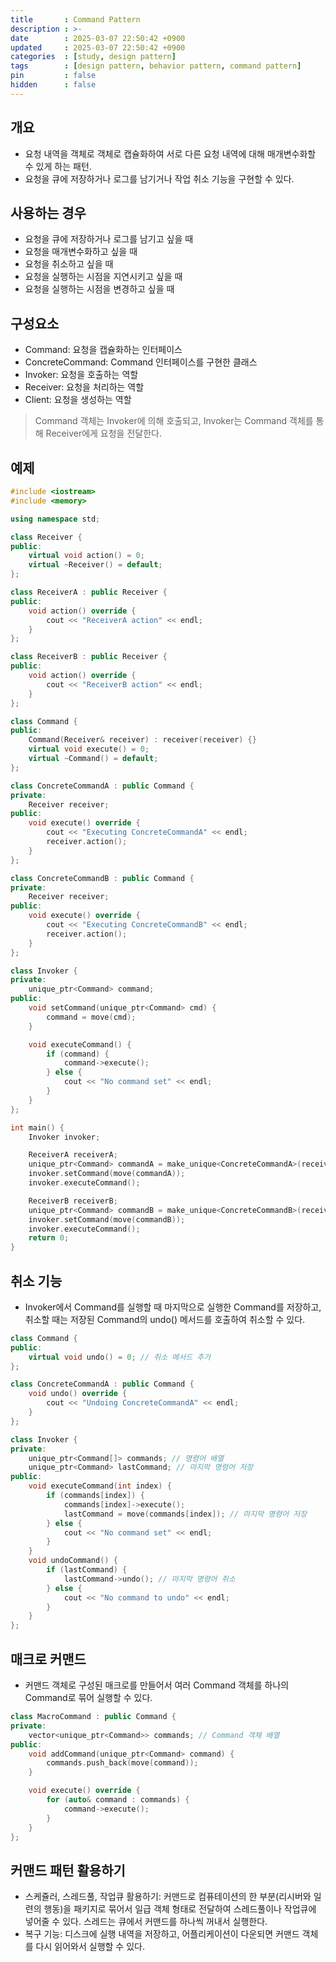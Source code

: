 ```yaml
---
title       : Command Pattern
description : >-
date        : 2025-03-07 22:50:42 +0900
updated     : 2025-03-07 22:50:42 +0900
categories  : [study, design pattern]
tags        : [design pattern, behavior pattern, command pattern]
pin         : false
hidden      : false
---
```


## 개요
- 요청 내역을 객체로 객체로 캡슐화하여 서로 다른 요청 내역에 대해 매개변수화할 수 있게 하는 패턴.
- 요청을 큐에 저장하거나 로그를 남기거나 작업 취소 기능을 구현할 수 있다.

## 사용하는 경우
- 요청을 큐에 저장하거나 로그를 남기고 싶을 때
- 요청을 매개변수화하고 싶을 때
- 요청을 취소하고 싶을 때
- 요청을 실행하는 시점을 지연시키고 싶을 때
- 요청을 실행하는 시점을 변경하고 싶을 때


## 구성요소
- Command: 요청을 캡슐화하는 인터페이스
- ConcreteCommand: Command 인터페이스를 구현한 클래스
- Invoker: 요청을 호출하는 역할
- Receiver: 요청을 처리하는 역할
- Client: 요청을 생성하는 역할
> Command 객체는 Invoker에 의해 호출되고, Invoker는 Command 객체를 통해 Receiver에게 요청을 전달한다.

## 예제
```cpp
#include <iostream>
#include <memory>

using namespace std;

class Receiver {
public:
    virtual void action() = 0;
    virtual ~Receiver() = default;
};

class ReceiverA : public Receiver {
public:
    void action() override {
        cout << "ReceiverA action" << endl;
    }
};

class ReceiverB : public Receiver {
public:
    void action() override {
        cout << "ReceiverB action" << endl;
    }
};

class Command {
public:
    Command(Receiver& receiver) : receiver(receiver) {}
    virtual void execute() = 0;
    virtual ~Command() = default;
};

class ConcreteCommandA : public Command {
private:
    Receiver receiver;
public:
    void execute() override {
        cout << "Executing ConcreteCommandA" << endl;
        receiver.action();
    }
};

class ConcreteCommandB : public Command {
private:
    Receiver receiver;
public:
    void execute() override {
        cout << "Executing ConcreteCommandB" << endl;
        receiver.action();
    }
};

class Invoker {
private:
    unique_ptr<Command> command;
public:
    void setCommand(unique_ptr<Command> cmd) {
        command = move(cmd);
    }

    void executeCommand() {
        if (command) {
            command->execute();
        } else {
            cout << "No command set" << endl;
        }
    }
};

int main() {
    Invoker invoker;

    ReceiverA receiverA;
    unique_ptr<Command> commandA = make_unique<ConcreteCommandA>(receiverA);
    invoker.setCommand(move(commandA));
    invoker.executeCommand();

    ReceiverB receiverB;
    unique_ptr<Command> commandB = make_unique<ConcreteCommandB>(receiverB);
    invoker.setCommand(move(commandB));
    invoker.executeCommand();
    return 0;
}
```

## 취소 기능
- Invoker에서 Command를 실행할 때 마지막으로 실행한 Command를 저장하고, 취소할 때는 저장된 Command의 undo() 메서드를 호출하여 취소할 수 있다.

```cpp
class Command {
public:
    virtual void undo() = 0; // 취소 메서드 추가
};

class ConcreteCommandA : public Command {
    void undo() override {
        cout << "Undoing ConcreteCommandA" << endl;
    }
};

class Invoker {
private:
    unique_ptr<Command[]> commands; // 명령어 배열
    unique_ptr<Command> lastCommand; // 마지막 명령어 저장
public:
    void executeCommand(int index) {
        if (commands[index]) {
            commands[index]->execute();
            lastCommand = move(commands[index]); // 마지막 명령어 저장
        } else {
            cout << "No command set" << endl;
        }
    }
    void undoCommand() {
        if (lastCommand) {
            lastCommand->undo(); // 마지막 명령어 취소
        } else {
            cout << "No command to undo" << endl;
        }
    }
};
```

## 매크로 커맨드
- 커맨드 객체로 구성된 매크로를 만들어서 여러 Command 객체를 하나의 Command로 묶어 실행할 수 있다.
```cpp
class MacroCommand : public Command {
private:
    vector<unique_ptr<Command>> commands; // Command 객체 배열
public:
    void addCommand(unique_ptr<Command> command) {
        commands.push_back(move(command));
    }

    void execute() override {
        for (auto& command : commands) {
            command->execute();
        }
    }
};
```

## 커맨드 패턴 활용하기
- 스케쥴러, 스레드풀, 작업큐 활용하기: 커맨드로 컴퓨테이션의 한 부분(리시버와 일련의 행동)을 패키지로 묶어서 일급 객체 형태로 전달하여 스레드풀이나 작업큐에 넣어줄 수 있다. 스레드는 큐에서 커맨드를 하나씩 꺼내서 실행한다.
- 복구 기능: 디스크에 실행 내역을 저장하고, 어플리케이션이 다운되면 커맨드 객체를 다시 읽어와서 실행할 수 있다.